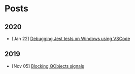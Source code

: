 # Posts

## 2020

- [Jan 22] [Debugging Jest tests on Windows using VSCode](./debugging-jest-tests-on-windows-using-vscode.md#debugging-jest-tests-on-windows-using-vscode)

## 2019

- [Nov 05] [Blocking QObjects signals](./blocking-qobjects-signals.md#blocking-qobjects-signals)
